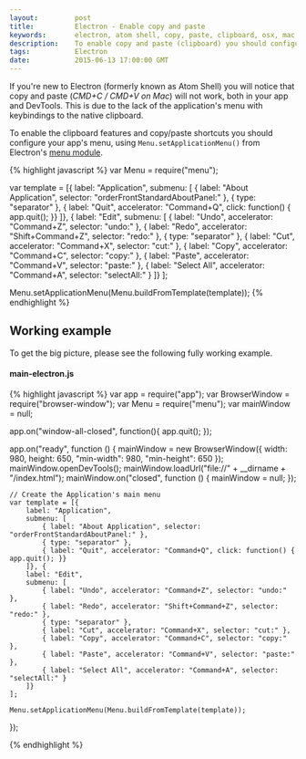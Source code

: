 ```yaml
---
layout:         post
title:          Electron - Enable copy and paste
keywords:       electron, atom shell, copy, paste, clipboard, osx, mac
description:    To enable copy and paste (clipboard) you should configure you app's menu, using Menu.setApplicationMenu() - See an example
tags:           Electron
date:           2015-06-13 17:00:00 GMT
---
```


If you're new to Electron (formerly known as Atom Shell) you will notice that copy and paste (*CMD+C / CMD+V on Mac*) will not work, both in your app and DevTools. This is due to the lack of the application's menu with keybindings to the native clipboard.

To enable the clipboard features and copy/paste shortcuts you should configure your app's menu, using `Menu.setApplicationMenu()` from Electron's [menu module](https://github.com/atom/electron/blob/master/docs/api/menu.md).

{% highlight javascript %}
var Menu = require("menu");

var template = [{
    label: "Application",
    submenu: [
        { label: "About Application", selector: "orderFrontStandardAboutPanel:" },
        { type: "separator" },
        { label: "Quit", accelerator: "Command+Q", click: function() { app.quit(); }}
    ]}, {
    label: "Edit",
    submenu: [
        { label: "Undo", accelerator: "Command+Z", selector: "undo:" },
        { label: "Redo", accelerator: "Shift+Command+Z", selector: "redo:" },
        { type: "separator" },
        { label: "Cut", accelerator: "Command+X", selector: "cut:" },
        { label: "Copy", accelerator: "Command+C", selector: "copy:" },
        { label: "Paste", accelerator: "Command+V", selector: "paste:" },
        { label: "Select All", accelerator: "Command+A", selector: "selectAll:" }
    ]}
];

Menu.setApplicationMenu(Menu.buildFromTemplate(template));
{% endhighlight %}


## Working example

To get the big picture, please see the following fully working example.

#### main-electron.js

{% highlight javascript %}
var app = require("app");
var BrowserWindow = require("browser-window");
var Menu = require("menu");
var mainWindow = null;

app.on("window-all-closed", function(){
    app.quit();
});

app.on("ready", function () {
    mainWindow = new BrowserWindow({
        width: 980,
        height: 650,
        "min-width": 980,
        "min-height": 650
    });
    mainWindow.openDevTools();
    mainWindow.loadUrl("file://" + __dirname + "/index.html");
    mainWindow.on("closed", function () {
        mainWindow =  null;
    });

    // Create the Application's main menu
    var template = [{
        label: "Application",
        submenu: [
            { label: "About Application", selector: "orderFrontStandardAboutPanel:" },
            { type: "separator" },
            { label: "Quit", accelerator: "Command+Q", click: function() { app.quit(); }}
        ]}, {
        label: "Edit",
        submenu: [
            { label: "Undo", accelerator: "Command+Z", selector: "undo:" },
            { label: "Redo", accelerator: "Shift+Command+Z", selector: "redo:" },
            { type: "separator" },
            { label: "Cut", accelerator: "Command+X", selector: "cut:" },
            { label: "Copy", accelerator: "Command+C", selector: "copy:" },
            { label: "Paste", accelerator: "Command+V", selector: "paste:" },
            { label: "Select All", accelerator: "Command+A", selector: "selectAll:" }
        ]}
    ];

    Menu.setApplicationMenu(Menu.buildFromTemplate(template));
});

{% endhighlight %}
